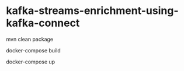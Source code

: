 # kafka-streams-enrichment-using-kafka-connect

mvn clean package

docker-compose build

docker-compose up
